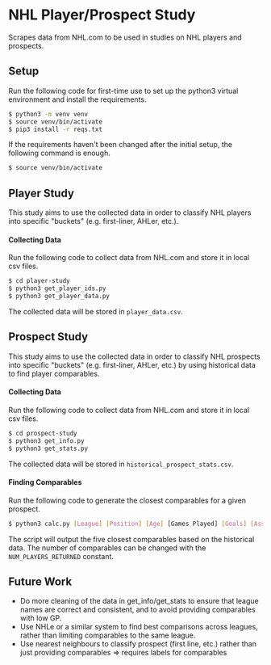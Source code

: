 # NHL Player/Prospect Study

Scrapes data from NHL.com to be used in studies on NHL players and prospects.

## Setup

Run the following code for first-time use to set up the python3 virtual environment and install the requirements.

```sh
$ python3 -m venv venv
$ source venv/bin/activate
$ pip3 install -r reqs.txt
```

If the requirements haven't been changed after the initial setup, the following command is enough.

```sh
$ source venv/bin/activate
```

## Player Study

This study aims to use the collected data in order to classify NHL players into specific "buckets" (e.g. first-liner, AHLer, etc.).

#### Collecting Data

Run the following code to collect data from NHL.com and store it in local csv files.

```sh
$ cd player-study
$ python3 get_player_ids.py
$ python3 get_player_data.py
```

The collected data will be stored in `player_data.csv`.

## Prospect Study

This study aims to use the collected data in order to classify NHL prospects into specific "buckets" (e.g. first-liner, AHLer, etc.) by using historical data to find player comparables.

#### Collecting Data

Run the following code to collect data from NHL.com and store it in local csv files.

```sh
$ cd prospect-study
$ python3 get_info.py
$ python3 get_stats.py
```

The collected data will be stored in `historical_prospect_stats.csv`.

#### Finding Comparables

Run the following code to generate the closest comparables for a given prospect.

```sh
$ python3 calc.py [League] [Position] [Age] [Games Played] [Goals] [Assists]
```

The script will output the five closest comparables based on the historical data. The number of comparables can be changed with the `NUM_PLAYERS_RETURNED` constant.

## Future Work
- Do more cleaning of the data in get_info/get_stats to ensure that league names are correct and consistent, and to avoid providing comparables with low GP.
- Use NHLe or a similar system to find best comparisons across leagues, rather than limiting comparables to the same league.
- Use nearest neighbours to classify prospect (first line, etc.) rather than just providing comparables => requires labels for comparables
